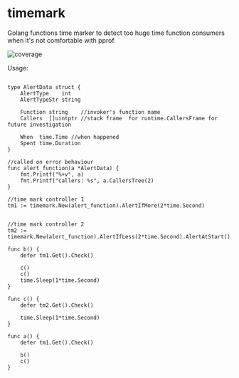 # timemark
Golang functions time marker to detect too huge time function consumers when it's not comfortable with pprof.

![coverage](https://img.shields.io/badge/coverage-100%25-yellowgreen)

Usage:


```

type AlertData struct {
	AlertType    int
	AlertTypeStr string

	Function string    //invoker's function name
	Callers  []uintptr //stack frame  for runtime.CallersFrame for future investigation 

	When  time.Time //when happened
	Spent time.Duration
}

//called on error behaviour
func alert_function(a *AlertData) {
	fmt.Printf("%+v", a)
	fmt.Printf("callers: %s", a.CallersTree(2)
}

//time mark controller 1
tm1 := timemark.New(alert_function).AlertIfMore(2*time.Second)


//time mark controller 2
tm2 := timemark.New(alert_function).AlertIfLess(2*time.Second).AlertAtStart().AlertAtEnd()

func b() {
	defer tm1.Get().Check()
	
	c()
	c()
	time.Sleep(1*time.Second)
}

func c() {
	defer tm2.Get().Check()

	time.Sleep(1*time.Second)
}

func a() {
	defer tm1.Get().Check()

	b()
	c()
}


```